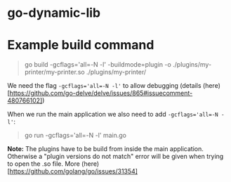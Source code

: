 # go-dynamic-lib

# Example build command

> go build -gcflags='all=-N -l' -buildmode=plugin -o ./plugins/my-printer/my-printer.so ./plugins/my-printer/

We need the flag `-gcflags='all=-N -l'` to allow debugging (details (here)[https://github.com/go-delve/delve/issues/865#issuecomment-480766102])

When we run the main application we also need to add `-gcflags='all=-N -l'`:

> go run -gcflags='all=-N -l' main.go

**Note:** The plugins have to be build from inside the main application. Otherwise a "plugin versions do not match" error will be given when trying to open the .so file. More (here)[https://github.com/golang/go/issues/31354]